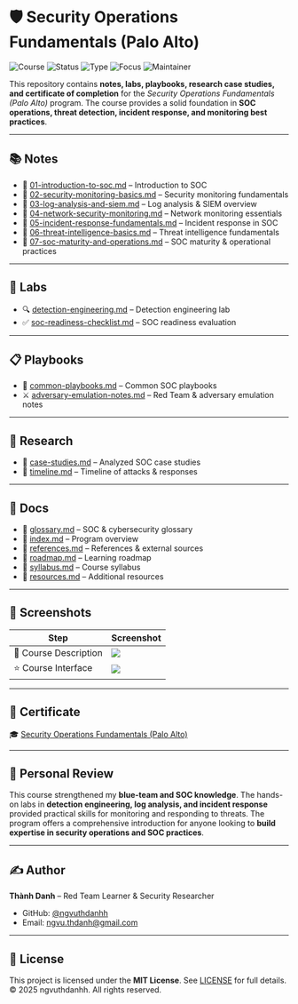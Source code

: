 # 🛡️ Security Operations Fundamentals (Palo Alto)

![Course](https://img.shields.io/badge/Palo%20Alto-Security%20Operations%20Fundamentals-darkblue?style=flat-square&logo=paloalto)
![Status](https://img.shields.io/badge/Status-Completed-brightgreen?style=flat-square&logo=verizon)
![Type](https://img.shields.io/badge/Type-Learning%20Project-orange?style=flat-square&logo=notion)
![Focus](https://img.shields.io/badge/Focus-Blue%20Team%20&%20SOC-informational?style=flat-square&logo=defender)
![Maintainer](https://img.shields.io/badge/Maintainer-Thành%20Danh-blueviolet?style=flat-square&logo=github)

This repository contains **notes, labs, playbooks, research case studies, and certificate of completion** for the *Security Operations Fundamentals (Palo Alto)* program. The course provides a solid foundation in **SOC operations, threat detection, incident response, and monitoring best practices**.

---

## 📚 Notes
- 📄 [01-introduction-to-soc.md](./notes/01-introduction-to-soc.md) – Introduction to SOC  
- 📄 [02-security-monitoring-basics.md](./notes/02-security-monitoring-basics.md) – Security monitoring fundamentals  
- 📄 [03-log-analysis-and-siem.md](./notes/03-log-analysis-and-siem.md) – Log analysis & SIEM overview  
- 📄 [04-network-security-monitoring.md](./notes/04-network-security-monitoring.md) – Network monitoring essentials  
- 📄 [05-incident-response-fundamentals.md](./notes/05-incident-response-fundamentals.md) – Incident response in SOC  
- 📄 [06-threat-intelligence-basics.md](./notes/06-threat-intelligence-basics.md) – Threat intelligence fundamentals  
- 📄 [07-soc-maturity-and-operations.md](./notes/07-soc-maturity-and-operations.md) – SOC maturity & operational practices  

---

## 🧪 Labs
- 🔍 [detection-engineering.md](./labs/detection-engineering.md) – Detection engineering lab  
- ✅ [soc-readiness-checklist.md](./labs/soc-readiness-checklist.md) – SOC readiness evaluation  

---

## 📋 Playbooks
- 📄 [common-playbooks.md](./playbooks/common-playbooks.md) – Common SOC playbooks  
- ⚔️ [adversary-emulation-notes.md](./playbooks/adversary-emulation-notes.md) – Red Team & adversary emulation notes  

---

## 🔬 Research
- 📑 [case-studies.md](./extras/case-studies.md) – Analyzed SOC case studies  
- 📆 [timeline.md](./extras/timeline.md) – Timeline of attacks & responses  

---

## 📖 Docs
- 📘 [glossary.md](./docs/glossary.md) – SOC & cybersecurity glossary  
- 📘 [index.md](./docs/index.md) – Program overview  
- 📘 [references.md](./docs/references.md) – References & external sources  
- 📘 [roadmap.md](./docs/roadmap.md) – Learning roadmap  
- 📘 [syllabus.md](./docs/syllabus.md) – Course syllabus  
- 📘 [resources.md](./extras/resources.md) – Additional resources  

---

## 📸 Screenshots

| Step | Screenshot |
|------|------------|
| 🏫 Course Description | ![](./screenshots/paloalto-description.png) |
| ⭐ Course Interface    | ![](./screenshots/paloalto-course.png) |

---

## 📜 Certificate
🎓 [Security Operations Fundamentals (Palo Alto)](./cert/Security%20Operations%20Fundamentals%20Paloalto.png)

---

## 📝 Personal Review
This course strengthened my **blue-team and SOC knowledge**. The hands-on labs in **detection engineering, log analysis, and incident response** provided practical skills for monitoring and responding to threats. The program offers a comprehensive introduction for anyone looking to **build expertise in security operations and SOC practices**.

---

## ✍️ Author
**Thành Danh** – Red Team Learner & Security Researcher  

- GitHub: [@ngvuthdanhh](https://github.com/ngvuthdanhh)  
- Email: ngvu.thdanh@gmail.com  

---

## 📄 License
This project is licensed under the **MIT License**. See [LICENSE](./LICENSE) for full details.  
© 2025 ngvuthdanhh. All rights reserved.
